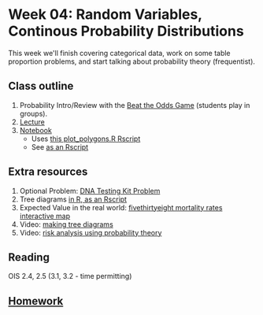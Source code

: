 # Week 04: Random Variables, Continous Probability Distributions

This week we'll finish covering categorical data, work on some table proportion problems, and start talking about probability theory (frequentist).

## Class outline
 
 1. Probability Intro/Review with the [Beat the Odds Game](http://d3tt741pwxqwm0.cloudfront.net/WGBH/mgbh/mgbh_int_beatodds/index.html) (students play in groups).
 1. [Lecture](lecture4_f2019_toupload_part1_uptoRandomVars.pdf)
 1. [Notebook](prep_notebook_normalDistribution.ipynb)
    * Uses [this plot_polygons.R Rscript](plot_polygons.R)
	* See [as an Rscript](Rscripts/prepNotes_part2_beginningNormalDistribution.R)
 
## Extra resources

 1. Optional Problem: [DNA Testing Kit Problem](dna_testing_treeProblem.pdf)
 1. Tree diagrams [in R, as an Rscript](Rscripts/prepNotes_part1_treeDiagrams_onlyIfWeHaveTime.R)
 1. Expected Value in the real world: [fivethirtyeight mortality rates interactive map](https://projects.fivethirtyeight.com/mortality-rates-united-states/)
 1. Video: [making tree diagrams](https://www.youtube.com/watch?v=PVF5QBMF4lk&feature=youtu.be)
 1. Video: [risk analysis using probability theory](https://thinktv.pbslearningmedia.org/resource/mgbh-math-ee-sprisk/probability-risk-analysis/#.Xpx91dNKjKZ)


## Reading

OIS 2.4, 2.5 (3.1, 3.2 - time permitting)

## [Homework](homework.md)

